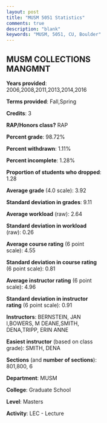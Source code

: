 ```yaml
---
layout: post
title: "MUSM 5051 Statistics"
comments: true
description: "blank"
keywords: "MUSM, 5051, CU, Boulder"
--- 
```

<head>
<script src="https://ajax.googleapis.com/ajax/libs/jquery/2.1.3/jquery.min.js"></script>
<script src="https://dl.dropboxusercontent.com/s/pc42nxpaw1ea4o9/highcharts.js?dl=0"></script>
<!-- <script src="../assets/js/highcharts.js"></script> -->
<style type="text/css">@font-face {
	font-family: "Bebas Neue";
	src: url(https://www.filehosting.org/file/details/544349/BebasNeue%20Regular.otf) format("opentype");
	}
	h1.Bebas { 
		font-family: "Bebas Neue", Verdana, Tahoma;
	}
</style>
</head>
<body>
	<div id="container" style="float: right; width: 45%; height: 88%; margin-left: 2.5%; margin-right: 2.5%;"></div>
	<script language="JavaScript">
		$(document).ready(function() {
		var chart = {type: 'column'};
		var title = {text: 'Grade Distribution'};
		var xAxis = {categories: ['A','B','C','D','F'],crosshair: true};
		var yAxis = {min: 0,title: {text: 'Percentage'}};
		var tooltip = {headerFormat: '<center><b><span style="font-size:20px">{point.key}</span></b></center>',
		               pointFormat: '<td style="padding:0"><b>{point.y:.1f}%</b></td>',
		               footerFormat: '</table>',shared: true,useHTML: true};
		var plotOptions = {column: {pointPadding: 0.0,borderWidth: 0}};  
		var credits = {enabled: false};var series= [{name: 'Percent',data: [93.42,6.58,0.0,0.0,0.0,]}];
		var json = {};
		json.chart = chart;
		json.title = title;
		json.tooltip = tooltip;
		json.xAxis = xAxis;
		json.yAxis = yAxis;  
		json.series = series;
		json.plotOptions = plotOptions;  
		json.credits = credits;
		$('#container').highcharts(json);
	});
	</script>
</body>
			   
## MUSM COLLECTIONS MANGMNT

**Years provided**: 2006,2008,2011,2013,2014,2016

**Terms provided**: Fall,Spring

**Credits**: 3

**RAP/Honors class?** RAP

**Percent grade**: 98.72%

**Percent withdrawn**: 1.11%

**Percent incomplete**: 1.28%

**Proportion of students who dropped**: 1.28

**Average grade** (4.0 scale): 3.92

**Standard deviation in grades**: 9.11

**Average workload** (raw): 2.64

**Standard deviation in workload** (raw): 0.26

**Average course rating** (6 point scale): 4.55

**Standard deviation in course rating** (6 point scale): 0.81

**Average instructor rating** (6 point scale): 4.96

**Standard deviation in instructor rating** (6 point scale): 0.91

**Instructors**: BERNSTEIN, JAN I,BOWERS, M DEANE,SMITH, DENA,TRIPP, ERIN ANNE

**Easiest instructor** (based on class grade): SMITH, DENA

**Sections** (and **number of sections**): 801,800, 6

**Department**: MUSM

**College**: Graduate School

**Level**: Masters

**Activity**: LEC - Lecture